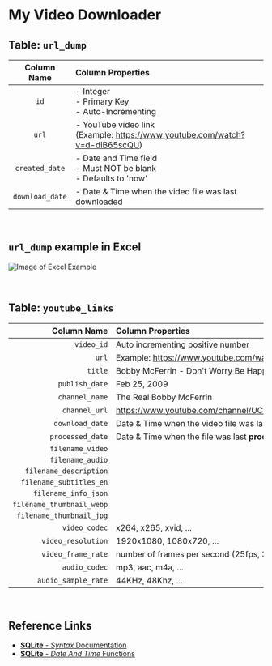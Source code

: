 # My Video Downloader

## Table: **`url_dump`**

| Column Name | Column Properties |
| :---------: | :---------------- |
| `id` | - Integer <br /> - Primary Key <br /> - Auto-Incrementing |
| `url` | - YouTube video link <br /> (Example: https://www.youtube.com/watch?v=d-diB65scQU) |
| `created_date` | - Date and Time field <br /> - Must NOT be blank <br /> - Defaults to 'now' |
| `download_date` | - Date & Time when the video file was last downloaded |

<br />

## `url_dump` example in Excel
![Image of Excel Example](/docs/youtube_downloader_example.png)

<br />

## Table: **`youtube_links`**

| Column Name | Column Properties |
| ----------: | :---------------- |
| `video_id` | Auto incrementing positive number |
| `url` | Example: https://www.youtube.com/watch?v=d-diB65scQU |
| `title` | Bobby McFerrin - Don't Worry Be Happy (Official Video) |
| `publish_date` | Feb 25, 2009 |
| `channel_name` | The Real Bobby McFerrin |
| `channel_url` | https://www.youtube.com/channel/UCRo1OSKmBh6oxs6R0ANvINg |
| `download_date` | Date & Time when the video file was last **downloaded** |
| `processed_date` | Date & Time when the file was last **processed** |
| `filename_video` |  |
| `filename_audio` | |
| `filename_description` | |
| `filename_subtitles_en` | |
| `filename_info_json` | |
| `filename_thumbnail_webp` | |
| `filename_thumbnail_jpg` | |
| `video_codec` | x264, x265, xvid, ... |
| `video_resolution` | 1920x1080, 1080x720, ... |
| `video_frame_rate` | number of frames per second (25fps, 30fps etc) |
| `audio_codec` | mp3, aac, m4a, ... |
| `audio_sample_rate` | 44KHz, 48Khz, ... |

<br />

## Reference Links
- [**SQLite** - _Syntax_ Documentation](https://sqlite.org/lang.html "SQLite - Syntax Documentation")
- [**SQLite** - _Date And Time_ Functions](https://sqlite.org/lang_datefunc.html "SQLite - Date And Time Functions")
